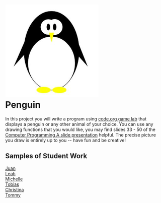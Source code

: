 ![](Penguin.JPG)   
Penguin
=============

In this project you will write a program using [code.org game lab](https://code.org/educate/gamelab) that displays a penguin or any other animal of your choice. You can use any drawing functions that you would like, you may find slides 33 - 50 of the [Computer Programming A slide presentation](https://docs.google.com/presentation/d/1fm_Di0qR4HpRWTf8tJtcW3u5by3OrilfXIPZ517K1js/edit?usp=sharing) helpful. The precise picture you draw is entirely up to you -- have fun and be creative!

Samples of Student Work
-----------------------
[Juan](https://studio.code.org/projects/gamelab/r0Tvy5FWdcjW9auxV9w8if-5axNraE9scmT2ASw7OS0)   
[Leah](https://studio.code.org/projects/gamelab/VqS6vwrCdjZBdH5UX3EOyThj-5JtRHVYDQ_4RvFKsuo)   
[Michelle](https://studio.code.org/projects/gamelab/_GmGilMgz6Z5SMaNdOceRxQnOWDUz4oHzGiRXHcMXO8)   
[Tobias](https://studio.code.org/projects/gamelab/RA02xEBP3-ee1-9lzWJkt6eGxhzr81BocgMsVVzG7bk)   
[Christina](https://studio.code.org/projects/gamelab/5RCikKVSKhrOoGX47b-OeD1-v8qlCDgfELGhrcoHArI)  
[Tommy](https://studio.code.org/projects/gamelab/q1NbW3Z6QFoXF9Ii0kq4VpBSgGdGkGbiJjhy0UFDuSA)   

